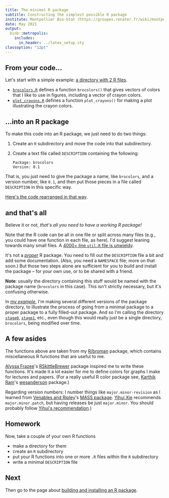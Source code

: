 ```yaml
---
title: The minimal R package
subtitle: Constructing the simplest possible R package
institute: Montpellier Bio-Stat (https://groupes.renater.fr/wiki/montpellier-biostat)
date: May 2021
output: 
  binb::metropolis:
    includes:
      in_header: ../latex_setup.sty
classoption: "12pt"
---
```


## From your code...

Let's start with a simple example:
[a directory with 2 R files](https://github.com/kbroman/pkg_primer/tree/gh-pages/example/stage0).

- [`brocolors.R`](https://github.com/kbroman/pkg_primer/blob/gh-pages/example/stage0/brocolors.R)
  defines a function `brocolors()` that gives vectors of colors that I
  like to use in figures, including a vector of crayon colors.
- [`plot_crayons.R`](https://github.com/kbroman/pkg_primer/blob/gh-pages/example/stage0/plot_crayons.R)
  defines a function `plot_crayons()` for making a plot illustrating
  the crayon colors.

## ...into an R package

To make this code into an R package, we just need to do two things:

1. Create an `R` subdirectory and move the code into that
   subdirectory.
2. Create a text file called `DESCRIPTION` containing the following:

       Package: brocolors
       Version: 0.1

That is, you just need to give the package a name, like `brocolors`, and a
version number, like `0.1`, and then put those pieces in a
file called `DESCRIPTION` in this specific way.

[Here's the code rearranged in that way](https://github.com/kbroman/pkg_primer/tree/gh-pages/example/stage1).

## and that's all

Believe it or not, _that's all you need to have a working R package!_

Note that the R code can be all in one file or split across many files
(e.g., you could have one function in each file, as here). I'd
suggest leaning towards many small files. A
[4000+ line `util.R` file is unwieldy](https://github.com/kbroman/qtl/blob/master/R/util.R).

It's not a [_proper_](proper.html) R package. You need to fill out the `DESCRIPTION`
file a bit and add some documentation. (Also, you need a `NAMESPACE`
file; more on that soon.) But those two steps alone are
sufficient for you to build and install the package &ndash; for your
own use, or to be shared with a friend.

**Note**: usually the directory containing this stuff would be named
with the package name (`brocolors` in this case). This isn't strictly
necessary, but it's confusing otherwise.

In [_my example_](https://github.com/kbroman/pkg_primer/tree/gh-pages/example),
I'm making several different versions of the package
directory, to illustrate the process of going from a minimal package
to a proper package to a fully filled-out package. And so I'm calling
the directory
[`stage0`](https://github.com/kbroman/pkg_primer/tree/gh-pages/example/stage0),
[`stage1`](https://github.com/kbroman/pkg_primer/tree/gh-pages/example/stage1),
etc., even though this would really just be a single directory,
`brocolors`, being modified over time.

## A few asides

The functions above are taken from my [R/broman](https://github.com/kbroman/broman) package, which
contains miscellaneous R functions that are useful to me.

[Alyssa Frazee](http://alyssafrazee.com/)'s
[RSkittleBrewer](https://github.com/alyssafrazee/RSkittleBrewer)
package inspired me to write these functions. It's made it a lot
easier for me to define colors for graphs I make for lectures and papers.
(For a really useful R color package see,
[Karthik Ram](http://inundata.org/)'s
[wesanderson](https://github.com/karthik/wesanderson) package.)

Regarding version numbers: I number things like
`major.minor-revision` as I learned from [Venables and Ripley](https://www.amazon.com/gp/product/1441930086?ie=UTF8&tag=7210-20)'s
[MASS package](https://cran.r-project.org/web/packages/MASS/index.html).
[Yihui Xie](https://yihui.name/) recommends `major.minor.patch`, but having releases be
just `major.minor`. You should probably follow
[Yihui's recommendation](https://yihui.name/en/2013/06/r-package-versioning/).)


## Homework

Now, take a couple of your own R functions

- make a directory for them
- create an `R` subdirectory
- put your R functions into one or more `.R` files within the `R` subdirectory
- write a minimal `DESCRIPTION` file

## Next

Then go to the page about [building and installing an R package](3_build.pdf).
